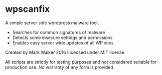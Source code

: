 # wpscanfix
A simple server side wordpress malware tool.
 - Searches for common signatures of malware
 - Detects some insecure settings and permissions
 - Enables easy server wide updates of all WP sites

Created by Mark Walker 2016
Licensed under MIT license

All scripts are strictly for testing purposes and not considered suitable for production use.
No warranty of any form is provided.
